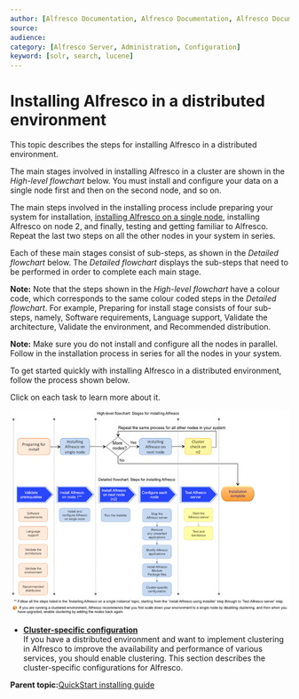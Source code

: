 ```yaml
---
author: [Alfresco Documentation, Alfresco Documentation, Alfresco Documentation]
source: 
audience: 
category: [Alfresco Server, Administration, Configuration]
keyword: [solr, search, lucene]
---
```


# Installing Alfresco in a distributed environment

This topic describes the steps for installing Alfresco in a distributed environment.

The main stages involved in installing Alfresco in a cluster are shown in the *High-level flowchart* below. You must install and configure your data on a single node first and then on the second node, and so on.

The main steps involved in the installing process include preparing your system for installation, [installing Alfresco on a single node](install-singleinstance.md), installing Alfresco on node 2, and finally, testing and getting familiar to Alfresco. Repeat the last two steps on all the other nodes in your system in series.

Each of these main stages consist of sub-steps, as shown in the *Detailed flowchart* below. The *Detailed flowchart* displays the sub-steps that need to be performed in order to complete each main stage.

**Note:** Note that the steps shown in the *High-level flowchart* have a colour code, which corresponds to the same colour coded steps in the *Detailed flowchart*. For example, Preparing for install stage consists of four sub-steps, namely, Software requirements, Language support, Validate the architecture, Validate the environment, and Recommended distribution.

**Note:** Make sure you do not install and configure all the nodes in parallel. Follow in the installation process in series for all the nodes in your system.

To get started quickly with installing Alfresco in a distributed environment, follow the process shown below.

Click on each task to learn more about it.

![](../images/disinstall.png)

-   **[Cluster-specific configuration](../concepts/cluster-requirement.md)**  
If you have a distributed environment and want to implement clustering in Alfresco to improve the availability and performance of various services, you should enable clustering. This section describes the cluster-specific configurations for Alfresco.

**Parent topic:**[QuickStart installing guide](../concepts/quick-install.md)

